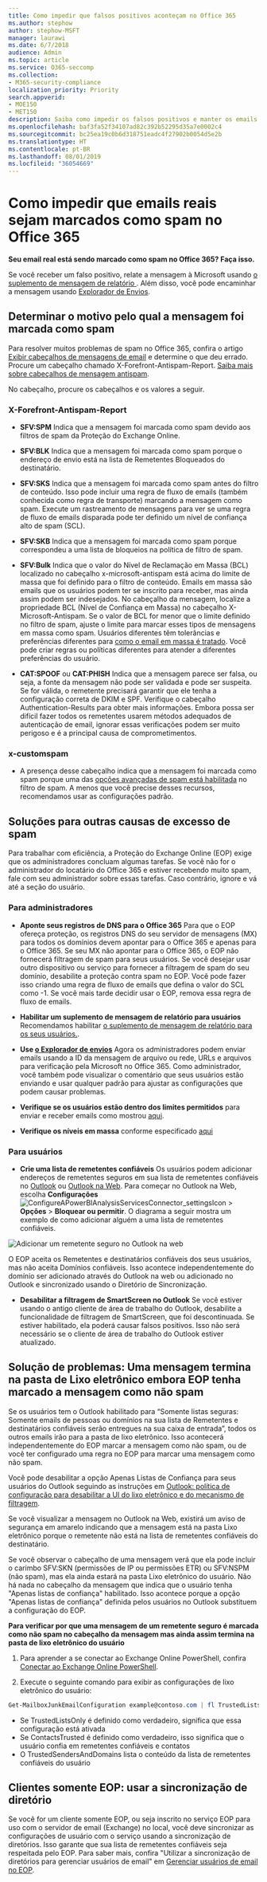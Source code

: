 ```yaml
---
title: Como impedir que falsos positivos aconteçam no Office 365
ms.author: stephow
author: stephow-MSFT
manager: laurawi
ms.date: 6/7/2018
audience: Admin
ms.topic: article
ms.service: O365-seccomp
ms.collection:
- M365-security-compliance
localization_priority: Priority
search.appverid:
- MOE150
- MET150
description: Saiba como impedir os falsos positivos e manter os emails livres de lixo eletrônico no Office 365.
ms.openlocfilehash: baf3fa52f34107ad82c392b52295d35a7e0002c4
ms.sourcegitcommit: bc25ea19c0b6d318751eadc4f27902b0054d5e2b
ms.translationtype: HT
ms.contentlocale: pt-BR
ms.lasthandoff: 08/01/2019
ms.locfileid: "36054669"
---
```

# <a name="how-to-prevent-real-email-from-being-marked-as-spam-in-office-365"></a>Como impedir que emails reais sejam marcados como spam no Office 365

 **Seu email real está sendo marcado como spam no Office 365? Faça isso.**
  
Se você receber um falso positivo, relate a mensagem à Microsoft usando [o suplemento de mensagem de relatório ](https://support.office.com/article/b5caa9f1-cdf3-4443-af8c-ff724ea719d2). Além disso, você pode encaminhar a mensagem usando [Explorador de Envios](admin-submission.md).
    
## <a name="determine-the-reason-why-the-message-was-marked-as-spam"></a>Determinar o motivo pelo qual a mensagem foi marcada como spam

Para resolver muitos problemas de spam no Office 365, confira o artigo [Exibir cabeçalhos de mensagens de email](https://support.office.com/article/cd039382-dc6e-4264-ac74-c048563d212c) e determine o que deu errado. Procure um cabeçalho chamado X-Forefront-Antispam-Report. [Saiba mais sobre cabeçalhos de mensagem antispam](https://technet.microsoft.com/library/dn205071%28v=exchg.150%29.aspx).
  
No cabeçalho, procure os cabeçalhos e os valores a seguir.
  
### <a name="x-forefront-antispam-report"></a>X-Forefront-Antispam-Report

- **SFV:SPM** Indica que a mensagem foi marcada como spam devido aos filtros de spam da Proteção do Exchange Online. 

- **SFV:BLK** Indica que a mensagem foi marcada como spam porque o endereço de envio está na lista de Remetentes Bloqueados do destinatário. 
    
- **SFV:SKS** Indica que a mensagem foi marcada como spam antes do filtro de conteúdo. Isso pode incluir uma regra de fluxo de emails (também conhecida como regra de transporte) marcando a mensagem como spam. Execute um rastreamento de mensagens para ver se uma regra de fluxo de emails disparada pode ter definido um nível de confiança alto de spam (SCL). 
    
- **SFV:SKB** Indica que a mensagem foi marcada como spam porque correspondeu a uma lista de bloqueios na política de filtro de spam. 
    
- 
  **SFV:Bulk** Indica que o valor do Nível de Reclamação em Massa (BCL) localizado no cabeçalho x-microsoft-antispam está acima do limite de massa que foi definido para o filtro de conteúdo. Emails em massa são emails que os usuários podem ter se inscrito para receber, mas ainda assim podem ser indesejados. No cabeçalho da mensagem, localize a propriedade BCL (Nível de Confiança em Massa) no cabeçalho X-Microsoft-Antispam. Se o valor de BCL for menor que o limite definido no filtro de spam, ajuste o limite para marcar esses tipos de mensagens em massa como spam. Usuários diferentes têm tolerâncias e preferências diferentes para [como o email em massa é tratado](https://docs.microsoft.com/pt-BR/office365/SecurityCompliance/bulk-complaint-level-values). Você pode criar regras ou políticas diferentes para atender a diferentes preferências do usuário.
    
- **CAT:SPOOF** ou **CAT:PHISH** Indica que a mensagem parece ser falsa, ou seja, a fonte da mensagem não pode ser validada e pode ser suspeita. Se for válida, o remetente precisará garantir que ele tenha a configuração correta de DKIM e SPF. Verifique o cabeçalho Authentication-Results para obter mais informações. Embora possa ser difícil fazer todos os remetentes usarem métodos adequados de autenticação de email, ignorar essas verificações podem ser muito perigoso e é a principal causa de comprometimentos. 
    
### <a name="x-customspam"></a>x-customspam

- A presença desse cabeçalho indica que a mensagem foi marcada como spam porque uma das [opções avançadas de spam está habilitada](https://technet.microsoft.com/library/jj200750%28v=exchg.150%29.aspx) no filtro de spam. A menos que você precise desses recursos, recomendamos usar as configurações padrão. 
    
## <a name="solutions-to-additional-causes-of-too-much-spam"></a>Soluções para outras causas de excesso de spam

Para trabalhar com eficiência, a Proteção do Exchange Online (EOP) exige que os administradores concluam algumas tarefas. Se você não for o administrador do locatário do Office 365 e estiver recebendo muito spam, fale com seu administrador sobre essas tarefas. Caso contrário, ignore e vá até a seção do usuário.
  
### <a name="for-admins"></a>Para administradores

- **Aponte seus registros de DNS para o Office 365** Para que o EOP ofereça proteção, os registros DNS do seu servidor de mensagens (MX) para todos os domínios devem apontar para o Office 365 e apenas para o Office 365. Se seu MX não apontar para o Office 365, o EOP não fornecerá filtragem de spam para seus usuários. Se você desejar usar outro dispositivo ou serviço para fornecer a filtragem de spam do seu domínio, desabilite a proteção contra spam no EOP. Você pode fazer isso criando uma regra de fluxo de emails que defina o valor do SCL como -1. Se você mais tarde decidir usar o EOP, remova essa regra de fluxo de emails. 
    
- **Habilitar um suplemento de mensagem de relatório para usuários** Recomendamos habilitar [o suplemento de mensagem de relatório para os seus usuários.](enable-the-report-message-add-in.md).

- **Use [o Explorador de envios](admin-submission.md)** Agora os administradores podem enviar emails usando a ID da mensagem de arquivo ou rede, URLs e arquivos para verificação pela Microsoft no Office 365. Como administrador, você também pode visualizar o comentário que seus usuários estão enviando e usar qualquer padrão para ajustar as configurações que podem causar problemas.

- 
  **Verifique se os usuários estão dentro dos limites permitidos** para enviar e receber emails como mostrou [aqui](https://docs.microsoft.com/pt-BR/office365/servicedescriptions/exchange-online-service-description/exchange-online-limits).

 - **Verifique os níveis em massa** conforme especificado [aqui](bulk-complaint-level-values.md)
    
### <a name="for-users"></a>Para usuários
    
- **Crie uma lista de remetentes confiáveis** Os usuários podem adicionar endereços de remetentes seguros em sua lista de remetentes confiáveis no [Outlook](https://go.microsoft.com/fwlink/p/?LinkId=270065) ou [Outlook na Web](https://go.microsoft.com/fwlink/p/?LinkId=294862). Para começar no Outlook na Web, escolha **Configurações**![ConfigureAPowerBIAnalysisServicesConnector_settingsIcon](media/24bd5467-c8d2-4936-9c37-a179bd0e21ec.png) \> **Opções** \> **Bloquear ou permitir**. O diagrama a seguir mostra um exemplo de como adicionar alguém a uma lista de remetentes confiáveis.
  
![Adicionar um remetente seguro no Outlook na web](media/8de6b24e-429e-4e8f-8ce8-53ba659cbfcb.png)
  
O EOP aceita os Remetentes e destinatários confiáveis dos seus usuários, mas não aceita Domínios confiáveis. Isso acontece independentemente do domínio ser adicionado através do Outlook na web ou adicionado no Outlook e sincronizado usando o Diretório de Sincronização.

- **Desabilitar a filtragem de SmartScreen no Outlook** Se você estiver usando o antigo cliente de área de trabalho do Outlook, desabilite a funcionalidade de filtragem de SmartScreen, que foi descontinuada. Se estiver habilitado, ela poderá causar falsos positivos. Isso não será necessário se o cliente de área de trabalho do Outlook estiver atualizado.

## <a name="troubleshooting-a-message-ends-up-in-the-junk-folder-even-though-eop-marked-the-message-as-non-spam"></a>Solução de problemas: Uma mensagem termina na pasta de Lixo eletrônico embora EOP tenha marcado a mensagem como não spam

Se os usuários tem o Outlook habilitado para “Somente listas seguras: Somente emails de pessoas ou domínios na sua lista de Remetentes e destinatários confiáveis serão entregues na sua caixa de entrada”, todos os outros emails irão para a pasta de lixo eletrônico. Isso acontecerá independentemente do EOP marcar a mensagem como não spam, ou de você ter configurado uma regra no EOP para marcar uma mensagem como não spam.
  
Você pode desabilitar a opção Apenas Listas de Confiança para seus usuários do Outlook seguindo as instruções em [Outlook: política de configuração para desabilitar a UI do lixo eletrônico e do mecanismo de filtragem](https://support.microsoft.com/en-us/kb/2180568).
  
Se você visualizar a mensagem no Outlook na Web, existirá um aviso de segurança em amarelo indicando que a mensagem está na pasta Lixo eletrônico porque o remetente não está na lista de remetentes confiáveis do destinatário.
  
Se você observar o cabeçalho de uma mensagem verá que ela pode incluir o carimbo SFV:SKN  (permissões de IP ou permissões ETR) ou SFV:NSPM (não spam), mas ela ainda estará na pasta Lixo eletrônico do usuário. Não há nada no cabeçalho da mensagem que indica que o usuário tenha  "Apenas listas de confiança" habilitado. Isso acontece porque a opção "Apenas listas de confiança" definida pelos usuários no Outlook substituem a configuração do EOP. 
  
 **Para verificar por que uma mensagem de um remetente seguro é marcada como não spam no cabeçalho da mensagem mas ainda assim termina na pasta de lixo eletrônico do usuário**
  
1. Para aprender a se conectar ao Exchange Online PowerShell, confira [Conectar ao Exchange Online PowerShell](https://go.microsoft.com/fwlink/p/?LinkId=396554). 
    
2. Execute o seguinte comando para exibir as configurações de lixo eletrônico do usuário:
    
  ```Powershell
  Get-MailboxJunkEmailConfiguration example@contoso.com | fl TrustedListsOnly,ContactsTrusted,TrustedSendersAndDomains
  ```

- Se TrustedListsOnly é definido como verdadeiro, significa que essa configuração está ativada
- Se ContactsTrusted é definido como verdadeiro, isso significa que o usuário confia em remetentes confiáveis e contatos
- O TrustedSendersAndDomains lista o conteúdo da lista de remetentes confiáveis do usuário


## <a name="eop-only-customers-use-directory-synchronization"></a>Clientes somente EOP: usar a sincronização de diretório

Se você for um cliente somente EOP, ou seja inscrito no serviço EOP para uso com o servidor de email (Exchange) no local, você deve sincronizar as configurações de usuário com o serviço usando a sincronização de diretórios. Isso garante que sua lista de remetentes confiáveis seja respeitada pelo EOP. Para saber mais, confira "Utilizar a sincronização de diretórios para gerenciar usuários de email" em [Gerenciar usuários de email no EOP](https://go.microsoft.com/fwlink/?LinkId=534098).
